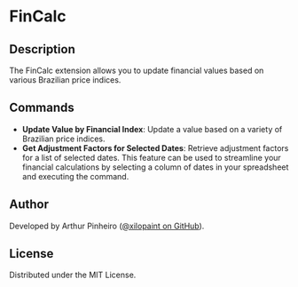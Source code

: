 # FinCalc

## Description

The FinCalc extension allows you to update financial values based on various Brazilian price indices.

## Commands

- **Update Value by Financial Index**: Update a value based on a variety of Brazilian price indices.
- **Get Adjustment Factors for Selected Dates**: Retrieve adjustment factors for a list of selected dates. This feature can be used to streamline your financial calculations by selecting a column of dates in your spreadsheet and executing the command.

## Author

Developed by Arthur Pinheiro ([@xilopaint on GitHub](https://github.com/xilopaint)).

## License

Distributed under the MIT License.

